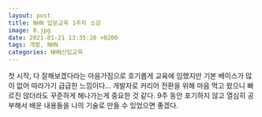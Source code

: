 ```yaml
---
layout: post
title: NHN 입문교육 1주차 소감
image: 8.jpg
date: 2021-01-21 13:35:20 +0200
tags: 개발, NHN
categories: NHN신입교육
---
```


첫 시작, 다 잘해보겠다라는 마음가짐으로 호기롭게 교육에 임했지만 기본 베이스가 많이 없어 따라가기 급급한 느낌이다...
개발자로 커리어 전환을 위해 마음 먹고 왔으니 빠르진 않더라도 꾸준하게 해나가는게 중요한 것 같다.
9주 동안 포기하지 않고 열심히 공부해서 배운 내용들을 나의 기술로 만들 수 있었으면 좋겠다.
